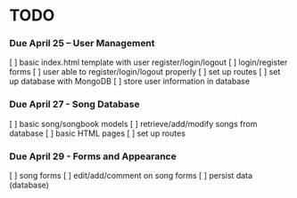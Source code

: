# TODO


### Due April 25 – User Management
[ ] basic index.html template with user register/login/logout
    [ ] login/register forms
[ ] user able to register/login/logout properly
    [ ] set up routes
[ ] set up database with MongoDB
[ ] store user information in database


### Due April 27 - Song Database
[ ] basic song/songbook models
[ ] retrieve/add/modify songs from database
[ ] basic HTML pages
[ ] set up routes

### Due April 29 - Forms and Appearance
[ ] song forms
    [ ] edit/add/comment on song forms
[ ] persist data (database)